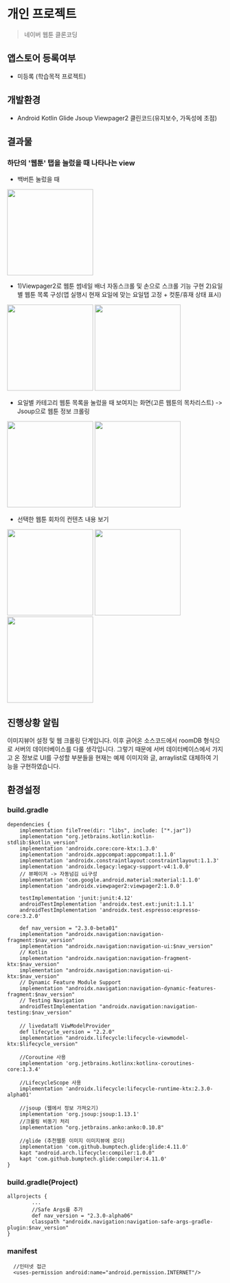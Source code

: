 개인 프로젝트
==============
>네이버 웹툰 클론코딩

앱스토어 등록여부
-----------------
* 미등록 (학습목적 프로젝트)

개발환경
-----------------
* Android Kotlin Glide Jsoup Viewpager2 클린코드(유지보수, 가독성에 초점)

결과물
-----------------
### 하단의 '웹툰' 탭을 눌렀을 때 나타나는 view
- 백버튼 눌렀을 때
<div>
  <img width="200", src="https://user-images.githubusercontent.com/43267195/110272880-9a351680-800e-11eb-954e-2664d85db5bf.PNG">
</div>

- 1)Viewpager2로 웹툰 썸네일 배너 자동스크롤 및 손으로 스크롤 기능 구현 2)요일별 웹툰 목록 구성(앱 실행시 현재 요일에 맞는 요일탭 고정 + 컷툰/휴재 상태 표시)
<div>
  <img width="200", src="https://user-images.githubusercontent.com/43267195/110273049-0d3e8d00-800f-11eb-9cad-b8f705184187.gif">
  <img width="200", src="https://user-images.githubusercontent.com/43267195/110273300-a53c7680-800f-11eb-9627-901262e9c44d.gif">
</div>

- 요일별 카테고리 웹툰 목록을 눌렀을 때 보여지는 화면(고른 웹툰의 목차리스트) -> Jsoup으로 웹툰 정보 크롤링
<div>
  <img width="200", src="https://user-images.githubusercontent.com/43267195/111258804-0cd27180-8661-11eb-99ab-fc7b1a8f5afd.gif">
  <img width="200", src="https://user-images.githubusercontent.com/43267195/111258893-355a6b80-8661-11eb-929d-4800394d780a.PNG">
</div>

- 선택한 웹툰 회차의 컨텐츠 내용 보기 
<div>
  <img width="200", src="https://user-images.githubusercontent.com/43267195/98905111-35edc480-24fe-11eb-96e7-76a4c3943532.gif">
  <img width="200", src="https://user-images.githubusercontent.com/43267195/98905148-456d0d80-24fe-11eb-9f0e-eff97c104026.gif">
  <img width="200", src="https://user-images.githubusercontent.com/43267195/99513371-e90e6000-29cd-11eb-8415-fa5f8c22557e.gif">
</div>

## 진행상황 알림
이미지뷰어 설정 및 웹 크롤링 단계입니다. 이후 긁어온 소스코드에서 roomDB 형식으로 서버의 데이터베이스를 다룰 생각입니다. 그렇기 때문에 서버 데이터베이스에서 가지고 온 정보로 UI를 구성할 부분들을 현재는 예제 이미지와 글, arraylist로 대체하여 기능을 구현하였습니다. 
 
환경설정
-----------------
### build.gradle
```
dependencies {
    implementation fileTree(dir: "libs", include: ["*.jar"])
    implementation "org.jetbrains.kotlin:kotlin-stdlib:$kotlin_version"
    implementation 'androidx.core:core-ktx:1.3.0'
    implementation 'androidx.appcompat:appcompat:1.1.0'
    implementation 'androidx.constraintlayout:constraintlayout:1.1.3'
    implementation 'androidx.legacy:legacy-support-v4:1.0.0'
    // 뷰페이저 -> 자동넘김 ui구성
    implementation 'com.google.android.material:material:1.1.0'
    implementation 'androidx.viewpager2:viewpager2:1.0.0'

    testImplementation 'junit:junit:4.12'
    androidTestImplementation 'androidx.test.ext:junit:1.1.1'
    androidTestImplementation 'androidx.test.espresso:espresso-core:3.2.0'

    def nav_version = "2.3.0-beta01"
    implementation "androidx.navigation:navigation-fragment:$nav_version"
    implementation "androidx.navigation:navigation-ui:$nav_version"
    // Kotlin
    implementation "androidx.navigation:navigation-fragment-ktx:$nav_version"
    implementation "androidx.navigation:navigation-ui-ktx:$nav_version"
    // Dynamic Feature Module Support
    implementation "androidx.navigation:navigation-dynamic-features-fragment:$nav_version"
    // Testing Navigation
    androidTestImplementation "androidx.navigation:navigation-testing:$nav_version"

    // livedata의 ViwModelProvider
    def lifecycle_version = "2.2.0"
    implementation "androidx.lifecycle:lifecycle-viewmodel-ktx:$lifecycle_version"

    //Coroutine 사용
    implementation 'org.jetbrains.kotlinx:kotlinx-coroutines-core:1.3.4'

    //LifecycleScope 사용
    implementation 'androidx.lifecycle:lifecycle-runtime-ktx:2.3.0-alpha01'
    
    //jsoup (웹에서 정보 가져오기)
    implementation 'org.jsoup:jsoup:1.13.1'
    //크롤링 비동기 처리
    implementation "org.jetbrains.anko:anko:0.10.8"

    //glide (추천웹툰 이미지 이미지뷰에 로더)
    implementation 'com.github.bumptech.glide:glide:4.11.0'
    kapt "android.arch.lifecycle:compiler:1.0.0"
    kapt 'com.github.bumptech.glide:compiler:4.11.0'
}
```
### build.gradle(Project)
```
allprojects {
        ...
        //Safe Args를 추가
        def nav_version = "2.3.0-alpha06"
        classpath "androidx.navigation:navigation-safe-args-gradle-plugin:$nav_version"
}
```
### manifest
```
  //인터넷 접근
  <uses-permission android:name="android.permission.INTERNET"/> 
```
